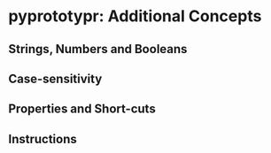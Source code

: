 # pyprototypr: Additional Concepts


## Strings, Numbers and Booleans


## Case-sensitivity


## Properties and Short-cuts


## Instructions
